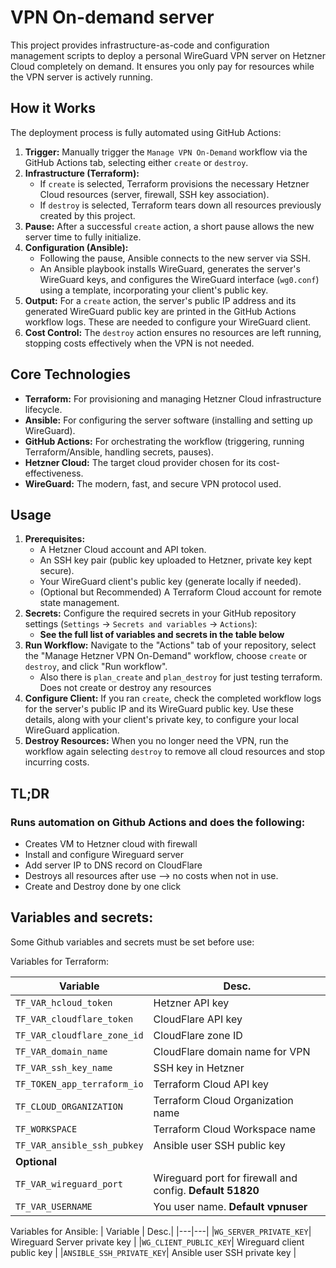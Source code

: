 # VPN On-demand server

This project provides infrastructure-as-code and configuration management scripts to deploy a personal WireGuard VPN server on Hetzner Cloud completely on demand. It ensures you only pay for resources while the VPN server is actively running.

## How it Works

The deployment process is fully automated using GitHub Actions:

1.  **Trigger:** Manually trigger the `Manage VPN On-Demand` workflow via the GitHub Actions tab, selecting either `create` or `destroy`.
2.  **Infrastructure (Terraform):**
    * If `create` is selected, Terraform provisions the necessary Hetzner Cloud resources (server, firewall, SSH key association).
    * If `destroy` is selected, Terraform tears down all resources previously created by this project.
3.  **Pause:** After a successful `create` action, a short pause allows the new server time to fully initialize.
4.  **Configuration (Ansible):**
    * Following the pause, Ansible connects to the new server via SSH.
    * An Ansible playbook installs WireGuard, generates the server's WireGuard keys, and configures the WireGuard interface (`wg0.conf`) using a template, incorporating your client's public key.
5.  **Output:** For a `create` action, the server's public IP address and its generated WireGuard public key are printed in the GitHub Actions workflow logs. These are needed to configure your WireGuard client.
6.  **Cost Control:** The `destroy` action ensures no resources are left running, stopping costs effectively when the VPN is not needed.

## Core Technologies

* **Terraform:** For provisioning and managing Hetzner Cloud infrastructure lifecycle.
* **Ansible:** For configuring the server software (installing and setting up WireGuard).
* **GitHub Actions:** For orchestrating the workflow (triggering, running Terraform/Ansible, handling secrets, pauses).
* **Hetzner Cloud:** The target cloud provider chosen for its cost-effectiveness.
* **WireGuard:** The modern, fast, and secure VPN protocol used.

## Usage

1.  **Prerequisites:**
    * A Hetzner Cloud account and API token.
    * An SSH key pair (public key uploaded to Hetzner, private key kept secure).
    * Your WireGuard client's public key (generate locally if needed).
    * (Optional but Recommended) A Terraform Cloud account for remote state management.
2.  **Secrets:** Configure the required secrets in your GitHub repository settings (`Settings` -> `Secrets and variables` -> `Actions`):
    * **See the full list of variables and secrets in the table below**
3.  **Run Workflow:** Navigate to the "Actions" tab of your repository, select the "Manage Hetzner VPN On-Demand" workflow, choose `create` or `destroy`, and click "Run workflow".
    * Also there is `plan_create` and `plan_destroy` for just testing terraform. Does not create or destroy any resources
4.  **Configure Client:** If you ran `create`, check the completed workflow logs for the server's public IP and its WireGuard public key. Use these details, along with your client's private key, to configure your local WireGuard application.
5.  **Destroy Resources:** When you no longer need the VPN, run the workflow again selecting `destroy` to remove all cloud resources and stop incurring costs.

## TL;DR
### Runs automation on Github Actions and does the following:
- Creates VM to Hetzner cloud with firewall
- Install and configure Wireguard server
- Add server IP to DNS record on CloudFlare
- Destroys all resources after use --> no costs when not in use.
- Create and Destroy done by one click


## Variables and secrets:
Some Github variables and secrets must be set before use:

Variables for Terraform:

| Variable | Desc.|
|---|---|
|`TF_VAR_hcloud_token`| Hetzner API key |
|`TF_VAR_cloudflare_token`| CloudFlare API key |
|`TF_VAR_cloudflare_zone_id`| CloudFlare zone ID |
|`TF_VAR_domain_name`| CloudFlare domain name for VPN |
|`TF_VAR_ssh_key_name`| SSH key in Hetzner |
|`TF_TOKEN_app_terraform_io`| Terraform Cloud API key |
|`TF_CLOUD_ORGANIZATION`| Terraform Cloud Organization name |
|`TF_WORKSPACE`| Terraform Cloud Workspace name |
|`TF_VAR_ansible_ssh_pubkey`| Ansible user SSH public key |
| __Optional__ | |
|`TF_VAR_wireguard_port`| Wireguard port for firewall and config. __Default 51820__ |
|`TF_VAR_USERNAME`| You user name. __Default vpnuser__ |


Variables for Ansible:
| Variable | Desc.|
|---|---|
|`WG_SERVER_PRIVATE_KEY`| Wireguard Server private key |
|`WG_CLIENT_PUBLIC_KEY`| Wireguard client public key |
|`ANSIBLE_SSH_PRIVATE_KEY`| Ansible user SSH private key |